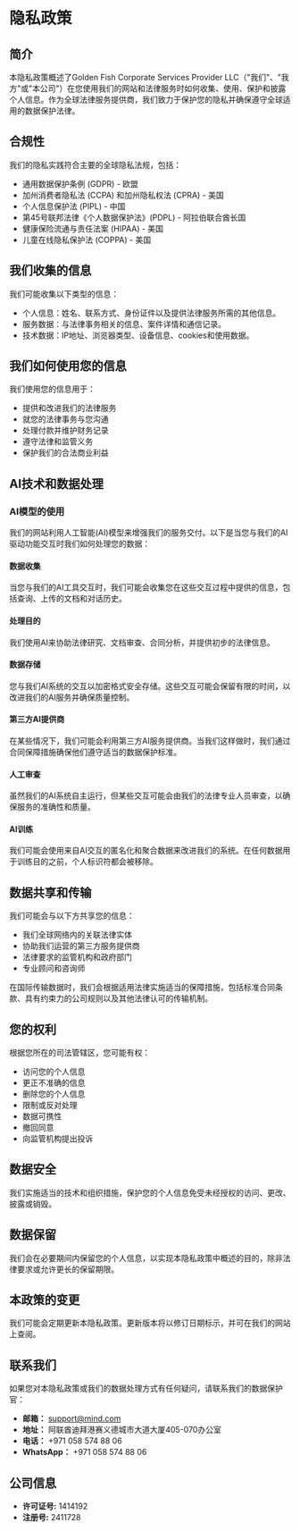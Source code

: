 # 隐私政策

## 简介

本隐私政策概述了Golden Fish Corporate Services Provider LLC（"我们"、"我方"或"本公司"）在您使用我们的网站和法律服务时如何收集、使用、保护和披露个人信息。作为全球法律服务提供商，我们致力于保护您的隐私并确保遵守全球适用的数据保护法律。

## 合规性

我们的隐私实践符合主要的全球隐私法规，包括：

- 通用数据保护条例 (GDPR) - 欧盟
- 加州消费者隐私法 (CCPA) 和加州隐私权法 (CPRA) - 美国
- 个人信息保护法 (PIPL) - 中国
- 第45号联邦法律《个人数据保护法》(PDPL) - 阿拉伯联合酋长国
- 健康保险流通与责任法案 (HIPAA) - 美国
- 儿童在线隐私保护法 (COPPA) - 美国

## 我们收集的信息

我们可能收集以下类型的信息：

- 个人信息：姓名、联系方式、身份证件以及提供法律服务所需的其他信息。
- 服务数据：与法律事务相关的信息、案件详情和通信记录。
- 技术数据：IP地址、浏览器类型、设备信息、cookies和使用数据。

## 我们如何使用您的信息

我们使用您的信息用于：

- 提供和改进我们的法律服务
- 就您的法律事务与您沟通
- 处理付款并维护财务记录
- 遵守法律和监管义务
- 保护我们的合法商业利益

## AI技术和数据处理

### AI模型的使用

我们的网站利用人工智能(AI)模型来增强我们的服务交付。以下是当您与我们的AI驱动功能交互时我们如何处理您的数据：

#### 数据收集

当您与我们的AI工具交互时，我们可能会收集您在这些交互过程中提供的信息，包括查询、上传的文档和对话历史。

#### 处理目的

我们使用AI来协助法律研究、文档审查、合同分析，并提供初步的法律信息。

#### 数据存储

您与我们AI系统的交互以加密格式安全存储。这些交互可能会保留有限的时间，以改进我们的AI服务并确保质量控制。

#### 第三方AI提供商

在某些情况下，我们可能会利用第三方AI服务提供商。当我们这样做时，我们通过合同保障措施确保他们遵守适当的数据保护标准。

#### 人工审查

虽然我们的AI系统自主运行，但某些交互可能会由我们的法律专业人员审查，以确保服务的准确性和质量。

#### AI训练

我们可能会使用来自AI交互的匿名化和聚合数据来改进我们的系统。在任何数据用于训练目的之前，个人标识符都会被移除。

## 数据共享和传输

我们可能会与以下方共享您的信息：

- 我们全球网络内的关联法律实体
- 协助我们运营的第三方服务提供商
- 法律要求的监管机构和政府部门
- 专业顾问和咨询师

在国际传输数据时，我们会根据适用法律实施适当的保障措施，包括标准合同条款、具有约束力的公司规则以及其他法律认可的传输机制。

## 您的权利

根据您所在的司法管辖区，您可能有权：

- 访问您的个人信息
- 更正不准确的信息
- 删除您的个人信息
- 限制或反对处理
- 数据可携性
- 撤回同意
- 向监管机构提出投诉

## 数据安全

我们实施适当的技术和组织措施，保护您的个人信息免受未经授权的访问、更改、披露或销毁。

## 数据保留

我们会在必要期间内保留您的个人信息，以实现本隐私政策中概述的目的，除非法律要求或允许更长的保留期限。

## 本政策的变更

我们可能会定期更新本隐私政策。更新版本将以修订日期标示，并可在我们的网站上查阅。

## 联系我们

如果您对本隐私政策或我们的数据处理方式有任何疑问，请联系我们的数据保护官：

- **邮箱：** support@mind.com
- **地址：** 阿联酋迪拜港赛义德城市大道大厦405-070办公室
- **电话：** +971 058 574 88 06
- **WhatsApp：** +971 058 574 88 06

## 公司信息

- **许可证号:** 1414192
- **注册号:** 2411728
